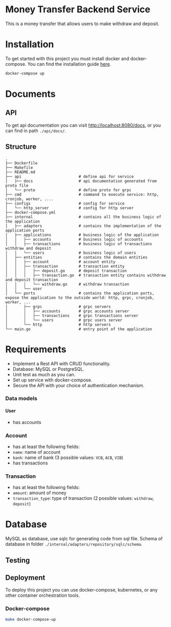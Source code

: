 # Money Transfer Backend Service
This is a money transfer that allows users to make withdraw and deposit.

# Installation
To get started with this project you must install docker and docker-compose. You can find the installation guide [here](https://docs.docker.com/get-docker/).
```bash
docker-compose up
```
# Documents
## API
To get api documentation you can visit [http://localhost:8080/docs](http://localhost:8080/docs), or you can find in path `./api/docs/`.
## Structure
```
.
├── Dockerfile
├── Makefile
├── README.md
├── api                         # define api for service
│   ├── docs                    # api documentation generated from proto file
│   └── proto                   # define proto for grpc
├── cmd                         # command to execute service: http, cronjob, worker, ....
├── configs                     # config for service
│   └── http_server             # config for http server
├── docker-compose.yml
├── internal                    # contains all the business logic of the application
│   ├── adapters                # contains the implementation of the application ports
│   ├── applications            # business logic of the application
│   │   ├── accounts            # business logic of accounts
│   │   ├── transactions        # business logic of transactions withdraw and deposit
│   │   └── users               # business logic of users
│   ├── entities                # contains the domain entities
│   │   ├── account             # account entity
│   │   ├── transaction         # transaction entity
│   │   │   ├── deposit.go      # deposit transaction
│   │   │   ├── transaction.go  # transaction entity contains withdraw and deposit transaction
│   │   │   └── withdraw.go     # withdraw transaction
│   │   └── user
│   └── ports                   # contains the application ports, expose the application to the outside world: http, grpc, cronjob, worker, ...
│       ├── grpc                # grpc servers
│       │   ├── accounts        # grpc accounts server
│       │   ├── transactions    # grpc transactions server
│       │   └── users           # grpc users server
│       └── http                # http servers
└── main.go                     # entry point of the application
```

# Requirements
- Implement a Rest API with CRUD functionality.
- Database: MySQL or PostgreSQL.
- Unit test as much as you can.
- Set up service with docker-compose.
- Secure the API with your choice of authentication mechanism.
### Data models
#### User
- has accounts
### Account
- has at least the following fields:
- `name`: name of account
- `bank`: name of bank (3 possible values: `VCB`, `ACB`, `VIB`)
- has transactions
### Transaction
- has at least the following fields:
- `amount`: amount of money
- `transaction_type`: type of transaction (2 possible values: `withdraw`, `deposit`)

# Database
MySQL as database, use sqlc for generating code from sql file.
Schema of database in folder `./internal/adapters/repository/sqlc/schema`.

## Testing

## Deployment
To deploy this project you can use docker-compose, kubernetes, or any other container orchestration tools.
### Docker-compose
```bash
make docker-compose-up
```